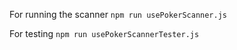 For running the scanner
`npm run usePokerScanner.js`

For testing 
`npm run usePokerScannerTester.js`